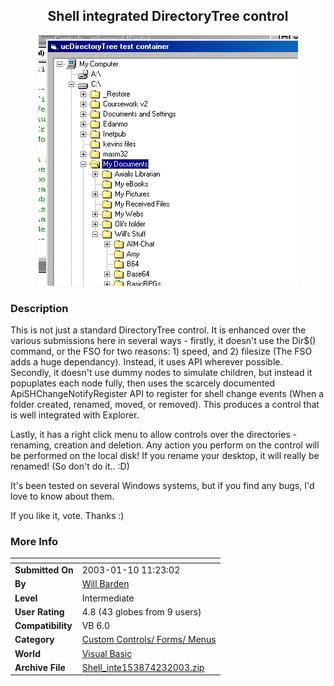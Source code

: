 ﻿<div align="center">

## Shell integrated DirectoryTree control

<img src="PIC200323543134612.gif">
</div>

### Description

This is not just a standard DirectoryTree control. It is enhanced over the various submissions here in several ways - firstly, it doesn't use the Dir$() command, or the FSO for two reasons: 1) speed, and 2) filesize (The FSO adds a huge dependancy). Instead, it uses API wherever possible. Secondly, it doesn't use dummy nodes to simulate children, but instead it popuplates each node fully, then uses the scarcely documented ApiSHChangeNotifyRegister API to register for shell change events (When a folder created, renamed, moved, or removed). This produces a control that is well integrated with Explorer.

Lastly, it has a right click menu to allow controls over the directories - renaming, creation and deletion. Any action you perform on the control will be performed on the local disk! If you rename your desktop, it will really be renamed! (So don't do it.. :D)

It's been tested on several Windows systems, but if you find any bugs, I'd love to know about them.

If you like it, vote. Thanks :)
 
### More Info
 


<span>             |<span>
---                |---
**Submitted On**   |2003-01-10 11:23:02
**By**             |[Will Barden](https://github.com/Planet-Source-Code/PSCIndex/blob/master/ByAuthor/will-barden.md)
**Level**          |Intermediate
**User Rating**    |4.8 (43 globes from 9 users)
**Compatibility**  |VB 6\.0
**Category**       |[Custom Controls/ Forms/  Menus](https://github.com/Planet-Source-Code/PSCIndex/blob/master/ByCategory/custom-controls-forms-menus__1-4.md)
**World**          |[Visual Basic](https://github.com/Planet-Source-Code/PSCIndex/blob/master/ByWorld/visual-basic.md)
**Archive File**   |[Shell\_inte153874232003\.zip](https://github.com/Planet-Source-Code/will-barden-shell-integrated-directorytree-control__1-42920/archive/master.zip)









